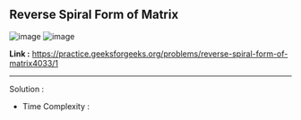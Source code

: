 ## Reverse Spiral Form of Matrix

![image](https://user-images.githubusercontent.com/23376002/197222844-540b8c2a-3b26-45db-a37d-05b7eb3eae4b.png)
![image](https://user-images.githubusercontent.com/23376002/197222916-a63ebdb6-baec-47ab-b049-7cb92767a0fd.png)


**Link :** https://practice.geeksforgeeks.org/problems/reverse-spiral-form-of-matrix4033/1

-------------------------------------------------------------------------------------------------------------------------------------------------------


Solution :

- Time Complexity :


